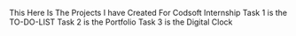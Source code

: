This Here Is The Projects I have Created For Codsoft Internship 
Task 1 is the TO-DO-LIST
Task 2 is the Portfolio
Task 3 is the Digital Clock
